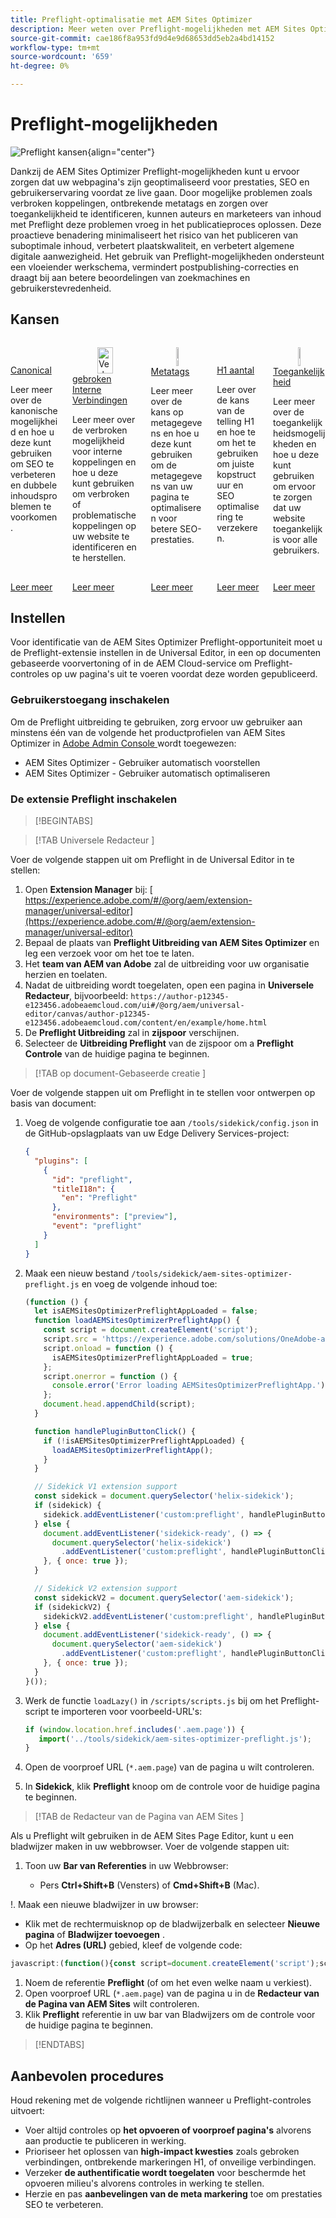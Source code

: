 ```yaml
---
title: Preflight-optimalisatie met AEM Sites Optimizer
description: Meer weten over Preflight-mogelijkheden met AEM Sites Optimizer?
source-git-commit: cae186f8a953fd9d4e9d68653dd5eb2a4bd14152
workflow-type: tm+mt
source-wordcount: '659'
ht-degree: 0%

---
```



# Preflight-mogelijkheden

![ Preflight kansen ](./assets/preflight/hero.png){align="center"}

Dankzij de AEM Sites Optimizer Preflight-mogelijkheden kunt u ervoor zorgen dat uw webpagina&#39;s zijn geoptimaliseerd voor prestaties, SEO en gebruikerservaring voordat ze live gaan. Door mogelijke problemen zoals verbroken koppelingen, ontbrekende metatags en zorgen over toegankelijkheid te identificeren, kunnen auteurs en marketeers van inhoud met Preflight deze problemen vroeg in het publicatieproces oplossen. Deze proactieve benadering minimaliseert het risico van het publiceren van suboptimale inhoud, verbetert plaatskwaliteit, en verbetert algemene digitale aanwezigheid. Het gebruik van Preflight-mogelijkheden ondersteunt een vloeiender werkschema, vermindert postpublishing-correcties en draagt bij aan betere beoordelingen van zoekmachines en gebruikerstevredenheid.

## Kansen

<!-- CARDS

* ../documentation/opportunities/invalid-or-missing-metadata.md
  {title=Canonical}
  {image=../assets/common/card-link.png}
* ../documentation/opportunities/broken-internal-links.md
  {title=Broken Internal Links}
  {image=../assets/common/card-link.png}
* ../documentation/opportunities/invalid-or-missing-metadata.md
  {title=Metatags}
  {image=../assets/common/card-code.png}
* ../documentation/opportunities/invalid-or-missing-metadata.md
  {title=H1 count}
  {image=../assets/common/card-code.png}
* ../documentation/opportunities/accessibility-issues.md
  {title=Accessibility}
  {image=../assets/common/card-puzzle.png}

-->
<!-- START CARDS HTML - DO NOT MODIFY BY HAND -->
<div class="columns">
    <div class="column is-half-tablet is-half-desktop is-one-third-widescreen" aria-label="Canonical">
        <div class="card" style="height: 100%; display: flex; flex-direction: column; height: 100%;">
            <div class="card-image">
                <figure class="image x-is-16by9">
                    <a href="../documentation/opportunities/invalid-or-missing-metadata.md" title="Canonical" target="_blank" rel="referrer">
                        <img class="is-bordered-r-small" src="../assets/common/card-link.png" alt="Canonical"
                             style="width: 100%; aspect-ratio: 16 / 9; object-fit: cover; overflow: hidden; display: block; margin: auto;">
                    </a>
                </figure>
            </div>
            <div class="card-content is-padded-small" style="display: flex; flex-direction: column; flex-grow: 1; justify-content: space-between;">
                <div class="top-card-content">
                    <p class="headline is-size-6 has-text-weight-bold">
                        <a href="../documentation/opportunities/invalid-or-missing-metadata.md" target="_blank" rel="referrer" title="Canonical"> Canonical </a>
                    </p>
                    <p class="is-size-6">Leer meer over de kanonische mogelijkheid en hoe u deze kunt gebruiken om SEO te verbeteren en dubbele inhoudsproblemen te voorkomen.</p>
                </div>
                <a href="../documentation/opportunities/invalid-or-missing-metadata.md" target="_blank" rel="referrer" class="spectrum-Button spectrum-Button--outline spectrum-Button--primary spectrum-Button--sizeM" style="align-self: flex-start; margin-top: 1rem;">
                    <span class="spectrum-Button-label has-no-wrap has-text-weight-bold"> Leer meer </span>
                </a>
            </div>
        </div>
    </div>
    <div class="column is-half-tablet is-half-desktop is-one-third-widescreen" aria-label="Broken Internal Links">
        <div class="card" style="height: 100%; display: flex; flex-direction: column; height: 100%;">
            <div class="card-image">
                <figure class="image x-is-16by9">
                    <a href="../documentation/opportunities/broken-internal-links.md" title="Verbroken interne koppelingen" target="_blank" rel="referrer">
                        <img class="is-bordered-r-small" src="../assets/common/card-link.png" alt="Verbroken interne koppelingen"
                             style="width: 100%; aspect-ratio: 16 / 9; object-fit: cover; overflow: hidden; display: block; margin: auto;">
                    </a>
                </figure>
            </div>
            <div class="card-content is-padded-small" style="display: flex; flex-direction: column; flex-grow: 1; justify-content: space-between;">
                <div class="top-card-content">
                    <p class="headline is-size-6 has-text-weight-bold">
                        <a href="../documentation/opportunities/broken-internal-links.md" target="_blank" rel="referrer" title="Verbroken interne koppelingen"> gebroken Interne Verbindingen </a>
                    </p>
                    <p class="is-size-6">Leer meer over de verbroken mogelijkheid voor interne koppelingen en hoe u deze kunt gebruiken om verbroken of problematische koppelingen op uw website te identificeren en te herstellen.</p>
                </div>
                <a href="../documentation/opportunities/broken-internal-links.md" target="_blank" rel="referrer" class="spectrum-Button spectrum-Button--outline spectrum-Button--primary spectrum-Button--sizeM" style="align-self: flex-start; margin-top: 1rem;">
                    <span class="spectrum-Button-label has-no-wrap has-text-weight-bold"> Leer meer </span>
                </a>
            </div>
        </div>
    </div>
    <div class="column is-half-tablet is-half-desktop is-one-third-widescreen" aria-label="Metatags">
        <div class="card" style="height: 100%; display: flex; flex-direction: column; height: 100%;">
            <div class="card-image">
                <figure class="image x-is-16by9">
                    <a href="../documentation/opportunities/invalid-or-missing-metadata.md" title="Metatags" target="_blank" rel="referrer">
                        <img class="is-bordered-r-small" src="../assets/common/card-code.png" alt="Metatags"
                             style="width: 100%; aspect-ratio: 16 / 9; object-fit: cover; overflow: hidden; display: block; margin: auto;">
                    </a>
                </figure>
            </div>
            <div class="card-content is-padded-small" style="display: flex; flex-direction: column; flex-grow: 1; justify-content: space-between;">
                <div class="top-card-content">
                    <p class="headline is-size-6 has-text-weight-bold">
                        <a href="../documentation/opportunities/invalid-or-missing-metadata.md" target="_blank" rel="referrer" title="Metatags"> Metatags </a>
                    </p>
                    <p class="is-size-6">Leer meer over de kans op metagegevens en hoe u deze kunt gebruiken om de metagegevens van uw pagina te optimaliseren voor betere SEO-prestaties.</p>
                </div>
                <a href="../documentation/opportunities/invalid-or-missing-metadata.md" target="_blank" rel="referrer" class="spectrum-Button spectrum-Button--outline spectrum-Button--primary spectrum-Button--sizeM" style="align-self: flex-start; margin-top: 1rem;">
                    <span class="spectrum-Button-label has-no-wrap has-text-weight-bold"> Leer meer </span>
                </a>
            </div>
        </div>
    </div>
    <div class="column is-half-tablet is-half-desktop is-one-third-widescreen" aria-label="H1 count">
        <div class="card" style="height: 100%; display: flex; flex-direction: column; height: 100%;">
            <div class="card-image">
                <figure class="image x-is-16by9">
                    <a href="../documentation/opportunities/invalid-or-missing-metadata.md" title="Aantal H1" target="_blank" rel="referrer">
                        <img class="is-bordered-r-small" src="../assets/common/card-code.png" alt="Aantal H1"
                             style="width: 100%; aspect-ratio: 16 / 9; object-fit: cover; overflow: hidden; display: block; margin: auto;">
                    </a>
                </figure>
            </div>
            <div class="card-content is-padded-small" style="display: flex; flex-direction: column; flex-grow: 1; justify-content: space-between;">
                <div class="top-card-content">
                    <p class="headline is-size-6 has-text-weight-bold">
                        <a href="../documentation/opportunities/invalid-or-missing-metadata.md" target="_blank" rel="referrer" title="Aantal H1"> H1 aantal </a>
                    </p>
                    <p class="is-size-6">Leer over de kans van de telling H1 en hoe te om het te gebruiken om juiste kopstructuur en SEO optimalisering te verzekeren.</p>
                </div>
                <a href="../documentation/opportunities/invalid-or-missing-metadata.md" target="_blank" rel="referrer" class="spectrum-Button spectrum-Button--outline spectrum-Button--primary spectrum-Button--sizeM" style="align-self: flex-start; margin-top: 1rem;">
                    <span class="spectrum-Button-label has-no-wrap has-text-weight-bold"> Leer meer </span>
                </a>
            </div>
        </div>
    </div>
    <div class="column is-half-tablet is-half-desktop is-one-third-widescreen" aria-label="Accessibility">
        <div class="card" style="height: 100%; display: flex; flex-direction: column; height: 100%;">
            <div class="card-image">
                <figure class="image x-is-16by9">
                    <a href="../documentation/opportunities/accessibility-issues.md" title="Toegankelijkheid" target="_blank" rel="referrer">
                        <img class="is-bordered-r-small" src="../assets/common/card-puzzle.png" alt="Toegankelijkheid"
                             style="width: 100%; aspect-ratio: 16 / 9; object-fit: cover; overflow: hidden; display: block; margin: auto;">
                    </a>
                </figure>
            </div>
            <div class="card-content is-padded-small" style="display: flex; flex-direction: column; flex-grow: 1; justify-content: space-between;">
                <div class="top-card-content">
                    <p class="headline is-size-6 has-text-weight-bold">
                        <a href="../documentation/opportunities/accessibility-issues.md" target="_blank" rel="referrer" title="Toegankelijkheid"> Toegankelijkheid </a>
                    </p>
                    <p class="is-size-6">Leer meer over de toegankelijkheidsmogelijkheden en hoe u deze kunt gebruiken om ervoor te zorgen dat uw website toegankelijk is voor alle gebruikers.</p>
                </div>
                <a href="../documentation/opportunities/accessibility-issues.md" target="_blank" rel="referrer" class="spectrum-Button spectrum-Button--outline spectrum-Button--primary spectrum-Button--sizeM" style="align-self: flex-start; margin-top: 1rem;">
                    <span class="spectrum-Button-label has-no-wrap has-text-weight-bold"> Leer meer </span>
                </a>
            </div>
        </div>
    </div>

</div>
<!-- END CARDS HTML - DO NOT MODIFY BY HAND -->

## Instellen

Voor identificatie van de AEM Sites Optimizer Preflight-opportuniteit moet u de Preflight-extensie instellen in de Universal Editor, in een op documenten gebaseerde voorvertoning of in de AEM Cloud-service om Preflight-controles op uw pagina&#39;s uit te voeren voordat deze worden gepubliceerd.

### Gebruikerstoegang inschakelen

Om de Preflight uitbreiding te gebruiken, zorg ervoor uw gebruiker aan minstens één van de volgende het productprofielen van AEM Sites Optimizer in [ Adobe Admin Console ](https://adminconsole.adobe.com) wordt toegewezen:

* AEM Sites Optimizer - Gebruiker automatisch voorstellen
* AEM Sites Optimizer - Gebruiker automatisch optimaliseren

### De extensie Preflight inschakelen

>[!BEGINTABS]

>[!TAB  Universele Redacteur ]

Voer de volgende stappen uit om Preflight in de Universal Editor in te stellen:

1. Open **Extension Manager** bij:
   [ https://experience.adobe.com/#/@org/aem/extension-manager/universal-editor](https://experience.adobe.com/#/@org/aem/extension-manager/universal-editor)
1. Bepaal de plaats van **Preflight Uitbreiding van AEM Sites Optimizer** en leg een verzoek voor om het toe te laten.
1. Het **team van AEM van Adobe** zal de uitbreiding voor uw organisatie herzien en toelaten.
1. Nadat de uitbreiding wordt toegelaten, open een pagina in **Universele Redacteur**, bijvoorbeeld:
   `https://author-p12345-e123456.adobeaemcloud.com/ui#/@org/aem/universal-editor/canvas/author-p12345-e123456.adobeaemcloud.com/content/en/example/home.html`
1. De **Preflight Uitbreiding** zal in **zijspoor** verschijnen.
1. Selecteer de **Uitbreiding Preflight** van de zijspoor om a **Preflight Controle** van de huidige pagina te beginnen.

>[!TAB  op document-Gebaseerde creatie ]

Voer de volgende stappen uit om Preflight in te stellen voor ontwerpen op basis van document:

1. Voeg de volgende configuratie toe aan `/tools/sidekick/config.json` in de GitHub-opslagplaats van uw Edge Delivery Services-project:

   ```json
   {
     "plugins": [
       {
         "id": "preflight",
         "titleI18n": {
           "en": "Preflight"
         },
         "environments": ["preview"],
         "event": "preflight"
       }
     ]
   }
   ```

1. Maak een nieuw bestand `/tools/sidekick/aem-sites-optimizer-preflight.js` en voeg de volgende inhoud toe:

   ```javascript
   (function () {
     let isAEMSitesOptimizerPreflightAppLoaded = false;
     function loadAEMSitesOptimizerPreflightApp() {
       const script = document.createElement('script');
       script.src = 'https://experience.adobe.com/solutions/OneAdobe-aem-sites-optimizer-preflight-mfe/static-assets/resources/sidekick/client.js?source=plugin';
       script.onload = function () {
         isAEMSitesOptimizerPreflightAppLoaded = true;
       };
       script.onerror = function () {
         console.error('Error loading AEMSitesOptimizerPreflightApp.');
       };
       document.head.appendChild(script);
     }
   
     function handlePluginButtonClick() {
       if (!isAEMSitesOptimizerPreflightAppLoaded) {
         loadAEMSitesOptimizerPreflightApp();
       }
     }
   
     // Sidekick V1 extension support
     const sidekick = document.querySelector('helix-sidekick');
     if (sidekick) {
       sidekick.addEventListener('custom:preflight', handlePluginButtonClick);
     } else {
       document.addEventListener('sidekick-ready', () => {
         document.querySelector('helix-sidekick')
           .addEventListener('custom:preflight', handlePluginButtonClick);
       }, { once: true });
     }
   
     // Sidekick V2 extension support
     const sidekickV2 = document.querySelector('aem-sidekick');
     if (sidekickV2) {
       sidekickV2.addEventListener('custom:preflight', handlePluginButtonClick);
     } else {
       document.addEventListener('sidekick-ready', () => {
         document.querySelector('aem-sidekick')
           .addEventListener('custom:preflight', handlePluginButtonClick);
       }, { once: true });
     }
   }());
   ```

1. Werk de functie `loadLazy()` in `/scripts/scripts.js` bij om het Preflight-script te importeren voor voorbeeld-URL&#39;s:

   ```javascript
   if (window.location.href.includes('.aem.page')) {
      import('../tools/sidekick/aem-sites-optimizer-preflight.js');
   }
   ```

1. Open de voorproef URL (`*.aem.page`) van de pagina u wilt controleren.
1. In **Sidekick**, klik **Preflight** knoop om de controle voor de huidige pagina te beginnen.

>[!TAB  de Redacteur van de Pagina van AEM Sites ]

Als u Preflight wilt gebruiken in de AEM Sites Page Editor, kunt u een bladwijzer maken in uw webbrowser. Voer de volgende stappen uit:

1. Toon uw **Bar van Referenties** in uw Webbrowser:

   * Pers **Ctrl+Shift+B** (Vensters) of **Cmd+Shift+B** (Mac).

!. Maak een nieuwe bladwijzer in uw browser:

* Klik met de rechtermuisknop op de bladwijzerbalk en selecteer **Nieuwe pagina** of **Bladwijzer toevoegen** .
* Op het **Adres (URL)** gebied, kleef de volgende code:

```javascript
javascript:(function(){const script=document.createElement('script');script.src='https://experience.adobe.com/solutions/OneAdobe-aem-sites-optimizer-preflight-mfe/static-assets/resources/sidekick/client.js?source=bookmarklet&target-source=aem-cloud-service';document.head.appendChild(script);})();
```

1. Noem de referentie **Preflight** (of om het even welke naam u verkiest).
1. Open voorproef URL (`*.aem.page`) van de pagina u in de **Redacteur van de Pagina van AEM Sites** wilt controleren.
1. Klik **Preflight** referentie in uw bar van Bladwijzers om de controle voor de huidige pagina te beginnen.

>[!ENDTABS]

## Aanbevolen procedures

Houd rekening met de volgende richtlijnen wanneer u Preflight-controles uitvoert:

* Voer altijd controles op **het opvoeren of voorproef pagina&#39;s** alvorens aan productie te publiceren in werking.
* Prioriseer het oplossen van **high-impact kwesties** zoals gebroken verbindingen, ontbrekende markeringen H1, of onveilige verbindingen.
* Verzeker **de authentificatie wordt toegelaten** voor beschermde het opvoeren milieu&#39;s alvorens controles in werking te stellen.
* Herzie en pas **aanbevelingen van de meta markering** toe om prestaties SEO te verbeteren.
